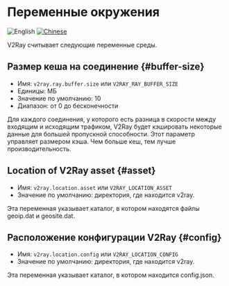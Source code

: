 # Переменные окружения

![English](../resources/englishc.svg) [![Chinese](../resources/chinese.svg)](https://www.v2ray.com/chapter_02/env.html)

V2Ray считывает следующие переменные среды.

## Размер кеша на соединение {#buffer-size}

* Имя: `v2ray.ray.buffer.size` или `V2RAY_RAY_BUFFER_SIZE`
* Единицы: МБ
* Значение по умолчанию: 10
* Диапазон: от 0 до бесконечности

Для каждого соединения, у которого есть разница в скорости между входящим и исходящим трафиком, V2Ray будет кэшировать некоторые данные для большей пропускной способности. Этот параметр управляет размером кэша. Чем больше кеш, тем лучше производительность.

## Location of V2Ray asset {#asset}

* Имя: `v2ray.location.asset` или `V2RAY_LOCATION_ASSET`
* Значение по умолчанию: директория, где находится v2ray.

Эта переменная указывает каталог, в котором находятся файлы geoip.dat и geosite.dat.

## Расположение конфигурации V2Ray {#config}

* Имя: `v2ray.location.config` или `V2RAY_LOCATION_CONFIG`
* Значение по умолчанию: директория, где находится v2ray.

Эта переменная указывает каталог, в котором находится config.json.